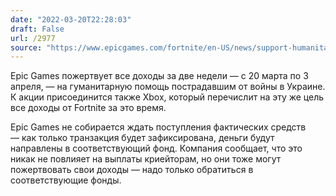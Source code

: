 ```yaml
---
date: "2022-03-20T22:28:03"
draft: False
url: /2977
source: "https://www.epicgames.com/fortnite/en-US/news/support-humanitarian-relief-for-ukraine"
---
```


Epic Games пожертвует все доходы за две недели — с 20 марта по 3 апреля, — на гуманитарную помощь пострадавшим от войны в Украине. К акции присоединится также Xbox, который перечислит на эту же цель все доходы от Fortnite за это время.

Epic Games не собирается ждать поступления фактических средств — как только транзакция будет зафиксирована, деньги будут направлены в соответствующий фонд. Компания сообщает, что это никак не повлияет на выплаты криейторам, но они тоже могут пожертвовать свои доходы — надо только обратиться в соответствующие фонды.

